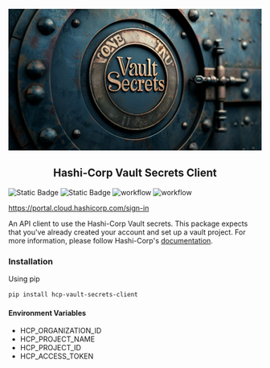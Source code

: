<p align="center">
<img src="banner.png">
</p>
<h2 align="center">Hashi-Corp Vault Secrets Client</h2>

![Static Badge](https://img.shields.io/badge/Python-3.10-blue)
![Static Badge](https://img.shields.io/badge/License-MIT-green)
![workflow](https://github.com/TheSchipper/hcp-vault-secrets-client/actions/workflows/ci.yml/badge.svg)
![workflow](https://github.com/TheSchipper/hcp-vault-secrets-client/actions/workflows/super-linter.yml/badge.svg)

https://portal.cloud.hashicorp.com/sign-in

An API client to use the Hashi-Corp Vault secrets. This package expects that you've already created your account and set
up a vault project. For more information, please follow Hashi-Corp's [documentation](https://developer.hashicorp.com/vault/tutorials/hcp-vault-secrets-get-started).

### Installation
Using pip
```bash
pip install hcp-vault-secrets-client
```

#### Environment Variables
- HCP_ORGANIZATION_ID
- HCP_PROJECT_NAME
- HCP_PROJECT_ID
- HCP_ACCESS_TOKEN
